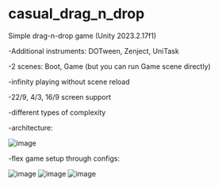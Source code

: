 # casual_drag_n_drop

Simple drag-n-drop game (Unity 2023.2.17f1)

-Additional instruments: DOTween, Zenject, UniTask

-2 scenes: Boot, Game (but you can run Game scene directly)

-infinity playing without scene reload

-22/9, 4/3, 16/9 screen support

-different types of complexity

-architecture:

![image](https://github.com/user-attachments/assets/83628d10-4cf3-4408-8b7b-3efc84a733cf)

-flex game setup through configs:

![image](https://github.com/user-attachments/assets/880f5170-f45e-4a45-98ce-2f151433b90a)
![image](https://github.com/user-attachments/assets/1245166e-2c88-41f4-9b93-8b50cb8907bd)
![image](https://github.com/user-attachments/assets/c81cb8f3-9718-4b05-b251-74019b0e35b6)
